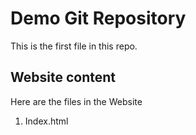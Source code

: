 # Demo Git Repository
This is the first file in this repo.


## Website content

Here are the files in the Website

1. Index.html